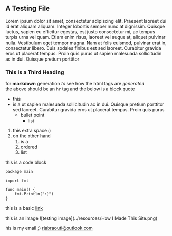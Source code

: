 ## A Testing File
Lorem ipsum dolor sit amet, consectetur adipiscing elit. 
Praesent laoreet dui id erat aliquam aliquam. Integer lobortis semper nunc at dignissim. 
Quisque luctus, sapien eu efficitur egestas, est justo consectetur mi, ac tempus turpis urna vel quam. 
Etiam enim risus, laoreet vel augue at, aliquet pulvinar nulla. 
Vestibulum eget tempor magna. Nam at felis euismod, pulvinar erat in, consectetur libero. 
Duis sodales finibus est sed laoreet. Curabitur gravida eros ut placerat tempus. 
Proin quis purus ut sapien malesuada sollicitudin ac in dui. Quisque pretium porttitor

### This is a Third Heading
for **markdown** generation *to* see how the html tags are *generated*  
the above should be an `hr` tag and the below is a block quote

- this
- is a ut sapien malesuada sollicitudin ac in dui. Quisque pretium porttitor sed laoreet. Curabitur gravida eros ut placerat tempus. Proin quis purus
	- bullet point
		- list
		
1. this extra space :)
2. on the other hand
	1. is a
	2. ordered
	3. list
	
this is a code block
```golang
package main

import fmt

func main() {
    fmt.Println(":)")
}
```

this is a basic [link](link.com)

this is an image
![testing image](../resources/How I Made This Site.png)

his is my email ;\) <rjabraouti@outlook.com>